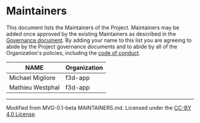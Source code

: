 # Maintainers

This document lists the Maintainers of the Project. Maintainers may be added once approved by the existing Maintainers as described in the [Governance document](./GOVERNANCE.md). By adding your name to this list you are agreeing to abide by the Project governance documents and to abide by all of the Organization's policies, including the [code of conduct](../../CODE_OF_CONDUCT.md).

| **NAME**         | **Organization** |
| ---------------- | ---------------- |
| Michael Migliore | f3d-app          |
| Mathieu Westphal | f3d-app          |

---

Modified from MVG-0.1-beta MAINTAINERS.md. Licensed under the [CC-BY 4.0 License](https://creativecommons.org/licenses/by-sa/4.0/).
